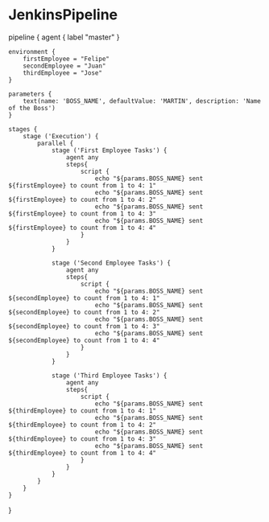 # JenkinsPipeline
pipeline {
    agent {
        label "master"
    }
    
    environment {
        firstEmployee = "Felipe"
        secondEmployee = "Juan"
        thirdEmployee = "Jose"
    }    

    parameters {
        text(name: 'BOSS_NAME', defaultValue: 'MARTIN', description: 'Name of the Boss')
    }

    stages {
        stage ('Execution') {
            parallel {
                stage ('First Employee Tasks') {
                    agent any
                    steps{
                        script {
                            echo "${params.BOSS_NAME} sent ${firstEmployee} to count from 1 to 4: 1"
                            echo "${params.BOSS_NAME} sent ${firstEmployee} to count from 1 to 4: 2"
                            echo "${params.BOSS_NAME} sent ${firstEmployee} to count from 1 to 4: 3"
                            echo "${params.BOSS_NAME} sent ${firstEmployee} to count from 1 to 4: 4"
                        } 
                    }
                }

                stage ('Second Employee Tasks') {
                    agent any
                    steps{
                        script {
                            echo "${params.BOSS_NAME} sent ${secondEmployee} to count from 1 to 4: 1"
                            echo "${params.BOSS_NAME} sent ${secondEmployee} to count from 1 to 4: 2"
                            echo "${params.BOSS_NAME} sent ${secondEmployee} to count from 1 to 4: 3"
                            echo "${params.BOSS_NAME} sent ${secondEmployee} to count from 1 to 4: 4"
                        } 
                    }
                }
                
                stage ('Third Employee Tasks') {
                    agent any
                    steps{
                        script {
                            echo "${params.BOSS_NAME} sent ${thirdEmployee} to count from 1 to 4: 1"
                            echo "${params.BOSS_NAME} sent ${thirdEmployee} to count from 1 to 4: 2"
                            echo "${params.BOSS_NAME} sent ${thirdEmployee} to count from 1 to 4: 3"
                            echo "${params.BOSS_NAME} sent ${thirdEmployee} to count from 1 to 4: 4"
                        } 
                    }
                }
            }
        }
    }
    
}   


